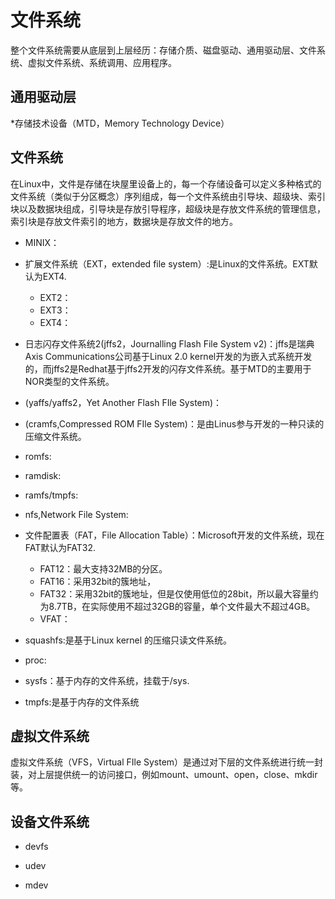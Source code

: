 # 文件系统

整个文件系统需要从底层到上层经历：存储介质、磁盘驱动、通用驱动层、文件系统、虚拟文件系统、系统调用、应用程序。

## 通用驱动层

*存储技术设备（MTD，Memory Technology Device）

## 文件系统

在Linux中，文件是存储在块屋里设备上的，每一个存储设备可以定义多种格式的文件系统（类似于分区概念）序列组成，每一个文件系统由引导块、超级块、索引块以及数据块组成，引导块是存放引导程序，超级块是存放文件系统的管理信息，索引块是存放文件索引的地方，数据块是存放文件的地方。

* MINIX：

* 扩展文件系统（EXT，extended file system）:是Linux的文件系统。EXT默认为EXT4.

  * EXT2：
  * EXT3：
  * EXT4：

* 日志闪存文件系统2(jffs2，Journalling Flash File System v2)：jffs是瑞典Axis Communications公司基于Linux 2.0 kernel开发的为嵌入式系统开发的，而jffs2是Redhat基于jffs2开发的闪存文件系统。基于MTD的主要用于NOR类型的文件系统。

* (yaffs/yaffs2，Yet Another Flash FIle System)：

* (cramfs,Compressed ROM FIle System)：是由Linus参与开发的一种只读的压缩文件系统。

* romfs:

* ramdisk:

* ramfs/tmpfs:

* nfs,Network File System:

* 文件配置表（FAT，File Allocation Table）：Microsoft开发的文件系统，现在FAT默认为FAT32.

  * FAT12：最大支持32MB的分区。
  * FAT16：采用32bit的簇地址，
  * FAT32：采用32bit的簇地址，但是仅使用低位的28bit，所以最大容量约为8.7TB，在实际使用不超过32GB的容量，单个文件最大不超过4GB。
  * VFAT：

* squashfs:是基于Linux kernel 的压缩只读文件系统。

* proc:
* sysfs：基于内存的文件系统，挂载于/sys.
* tmpfs:是基于内存的文件系统

## 虚拟文件系统

虚拟文件系统（VFS，Virtual FIle System）是通过对下层的文件系统进行统一封装，对上层提供统一的访问接口，例如mount、umount、open，close、mkdir等。

## 设备文件系统

* devfs

* udev

* mdev
